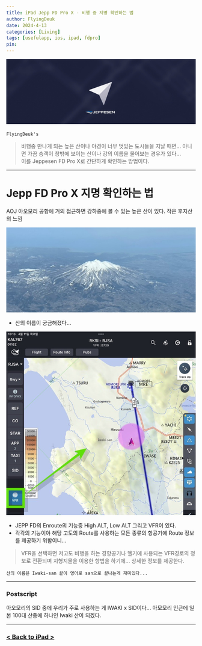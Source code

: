 ```yaml
---
title: iPad Jepp FD Pro X - 비행 중 지명 확인하는 법
author: FlyingDeuk
date: 2024-4-13 
categories: [Living]
tags: [usefulapp, ios, ipad, fdpro]
pin:
---
```


![jeppfd](/img/living/jeppfd/jeppfd0.jpg)

`FlyingDeuk's`
> 비행중 만나게 되는 높은 산이나 야경이 너무 멋있는 도시들을 지날 때면... 아니면 가끔 승객이 창밖에 보이는 산이나 강의 이름을 물어보는 경우가 있다...<br>
이를 Jeppesen FD Pro X로 간단하게 확인하는 방법이다. 

--------

# Jepp FD Pro X 지명 확인하는 법
AOJ 아오모리 공항에 거의 접근하면 강하중에 볼 수 있는 높은 산이 있다. 작은 후지산의 느낌

![jeppfd](/img/living/jeppfd/vfr1.jpg)

- 산의 이름이 궁금해졌다...

![jeppfd](/img/living/jeppfd/vfr2.jpg)
- JEPP FD의 Enroute의 기능중 High ALT, Low ALT 그리고 VFR이 있다. 
- 각각의 기능이야 해당 고도의 Route를 사용하는 모든 종류의 항공기에 Route 정보를 제공하기 위함이니...

> VFR을 선택하면 저고도 비행을 하는 경항공기나 헬기에 사용되는 VFR경로의 정보로 전환되며 지형지물을 이용한 항법을 하기에... 상세한 정보를 제공한다. 

`산의 이름은 Iwaki-san 끝이 영어로 san으로 끝나는게 재미있다...`

---------------

### Postscript
아오모리의 SID 중에 우리가 주로 사용하는 게 IWAKI x SID이다... 아모모리 인근에 일본 100대 산중에 하나인 Iwaki 산이 되겠다.

-----------

### [< Back to iPad >](/posts/Ipad/)
